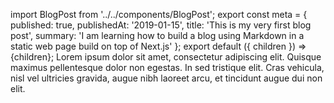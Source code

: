 import BlogPost from '../../components/BlogPost';
export const meta = {
  published: true,
  publishedAt: '2019-01-15',
  title: 'This is my very first blog post',
  summary:
    'I am learning how to build a blog using Markdown in a static web page build on top of Next.js'
};
export default ({ children }) => <BlogPost meta={meta}>{children}</BlogPost>;
Lorem ipsum dolor sit amet, consectetur adipiscing elit. Quisque maximus pellentesque dolor non egestas. In sed tristique elit. Cras vehicula, nisl vel ultricies gravida, augue nibh laoreet arcu, et tincidunt augue dui non elit.